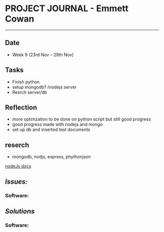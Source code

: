 
# **PROJECT JOURNAL - Emmett Cowan**
----------------------------------------------------------------------

## **Date**
-	Week 9 (23rd Nov – 29th Nov)

## **Tasks**
-	Finish python
-	setup mongodb? /nodejs server
- 	Resrch server/db

## **Reflection**
-	more optimzation to be done on python script but still good progress
-	good progress made with nodejs and mongo
-	set up db and inserted test documents
## **reserch**
-	mongodb, nodjs, express, phythonjson

[nodeJs docs](https://nodejs.org/api/)  

## **_Issues:_**

### **Software:**
	

## **_Solutions_**

### **Software:**
	